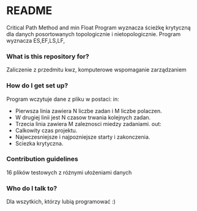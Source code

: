 # README #

Critical Path Method and min Float
Program wyznacza ścieżkę krytyczną dla danych posortowanych topologicznie i nietopologicznie.
Program wyznacza ES,EF,LS,LF, 

### What is this repository for? ###

Zaliczenie z przedmitu kwz, komputerowe wspomaganie zarządzaniem

### How do I get set up? ###

Program wczytuje dane z pliku w postaci:
in:
  - Pierwsza linia zawiera N liczbe zadan i M liczbe polaczen.
  - W drugiej linii jest N czasow trwania kolejnych zadan.
  - Trzecia linia zawiera M zaleznosci miedzy zadaniami.
out:
  - Calkowity czas projektu.
  - Najwczesniejsze i najpozniejsze starty i zakonczenia.
  - Sciezka krytyczna.

### Contribution guidelines ###

16 plików testowych z różnymi ułożeniami danych

### Who do I talk to? ###

Dla wszytkich, którzy lubią programować :)